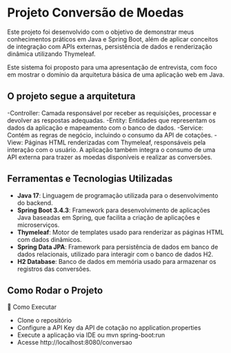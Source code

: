 # Projeto Conversão de Moedas

Este projeto foi desenvolvido com o objetivo de demonstrar meus conhecimentos práticos em Java e Spring Boot, além de aplicar conceitos de integração com APIs externas, persistência de dados e renderização dinâmica utilizando Thymeleaf.

Este sistema foi proposto para uma apresentação de entrevista, com foco em mostrar o domínio da arquitetura básica de uma aplicação web em Java.

## O projeto segue a arquitetura
  -Controller: Camada responsável por receber as requisições, processar e devolver as respostas adequadas.
  -Entity: Entidades que representam os dados da aplicação e mapeamento com o banco de dados.
  -Service: Contém as regras de negócio, incluindo o consumo da API de cotações.
  -View: Páginas HTML renderizadas com Thymeleaf, responsáveis pela interação com o usuário.
   A aplicação também integra o consumo de uma API externa para trazer as moedas disponíveis e realizar as conversões.

## Ferramentas e Tecnologias Utilizadas

- **Java 17**: Linguagem de programação utilizada para o desenvolvimento do backend.
- **Spring Boot 3.4.3**: Framework para desenvolvimento de aplicações Java baseadas em Spring, que facilita a criação de aplicações e microserviços.
- **Thymeleaf**: Motor de templates usado para renderizar as páginas HTML com dados dinâmicos.
- **Spring Data JPA**: Framework para persistência de dados em banco de dados relacionais, utilizado para interagir com o banco de dados H2.
- **H2 Database**: Banco de dados em memória usado para armazenar os registros das conversões.

## Como Rodar o Projeto

🚀 Como Executar
- Clone o repositório
- Configure a API Key da API de cotação no application.properties
- Execute a aplicação via IDE ou mvn spring-boot:run
- Acesse http://localhost:8080/conversao
